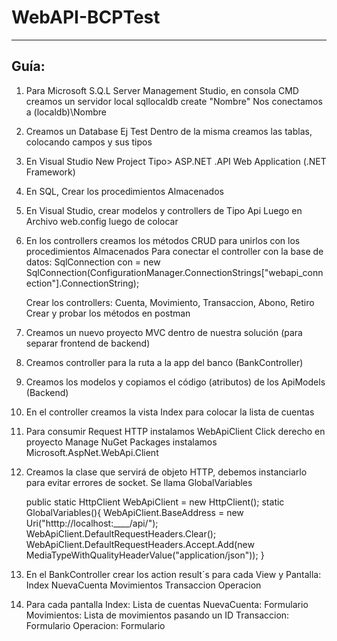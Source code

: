 # WebAPI-BCPTest

--------------------------------------------------------------------------------------------------------------------------------------------
Guía:
--------------------------------------------------------------------------------------------------------------------------------------------
1. Para Microsoft S.Q.L Server Management Studio, en consola CMD creamos un servidor local
		sqllocaldb create "Nombre"
   Nos conectamos a (localdb)\Nombre 
2. Creamos un Database Ej Test
	Dentro de la misma creamos las tablas, colocando campos y sus tipos

3. En Visual Studio
	New Project
		Tipo> ASP.NET .API Web Application (.NET Framework)

4. En SQL, Crear los procedimientos Almacenados

5. En Visual Studio, crear modelos y controllers de Tipo Api
	Luego en Archivo web.config luego de <appSettings> colocar
	<connectionString>
		<add name = "webapi_connection" connectionString = "server = (localdb)\Nombre; database = Test; Integrated Security = true"/>
	</connectionString>

6. En los controllers creamos los métodos CRUD para unirlos con los procedimientos Almacenados
	Para conectar el controller con la base de datos:
		SqlConnection con = new SqlConnection(ConfigurationManager.ConnectionStrings["webapi_connection"].ConnectionString);

	Crear los controllers: Cuenta, Movimiento, Transaccion, Abono, Retiro
	Crear y probar los métodos en postman
7. Creamos un nuevo proyecto MVC dentro de nuestra solución (para separar frontend de backend)

8. Creamos controller para la ruta a la app del banco (BankController)

9. Creamos los modelos y copiamos el código (atributos) de los ApiModels (Backend)

10. En el controller creamos la vista Index para colocar la lista de cuentas

11. Para consumir Request HTTP instalamos WebApiClient 
	Click derecho en proyecto
	Manage NuGet Packages
		instalamos Microsoft.AspNet.WebApi.Client

12. Creamos la clase que servirá de objeto HTTP, debemos instanciarlo para evitar errores de socket. Se llama GlobalVariables

	public static HttpClient WebApiClient = new HttpClient();
	static GlobalVariables(){
		WebApiClient.BaseAddress = new Uri("htttp://localhost:____/api/");
		WebApiClient.DefaultRequestHeaders.Clear();
		WebApiClient.DefaultRequestHeaders.Accept.Add(new MediaTypeWithQualityHeaderValue("application/json"));
	}

13. En el BankController crear los action result´s para cada View y Pantalla:
	Index
	NuevaCuenta
	Movimientos
	Transaccion
	Operacion

14. Para cada pantalla
	Index: Lista de cuentas
	NuevaCuenta: Formulario
	Movimientos: Lista de movimientos pasando un ID
	Transaccion: Formulario
	Operacion: Formulario
